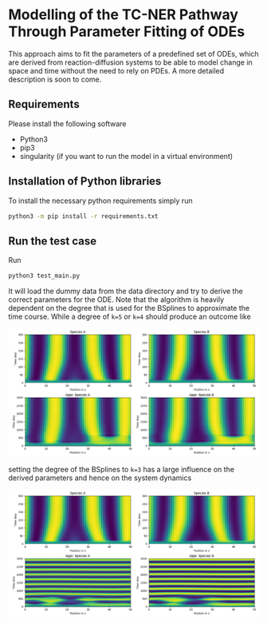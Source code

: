 # Modelling of the TC-NER Pathway Through Parameter Fitting of ODEs
This approach aims to fit the parameters of a 
predefined set of ODEs, which are derived from 
reaction-diffusion systems to be able to model 
change in space and time without the need to rely 
on PDEs. A more detailed description is soon to come.

## Requirements
Please install the following software 
- Python3
- pip3
- singularity (if you want to run the model in a virtual environment)

## Installation of Python libraries
To install the necessary python requirements simply run
```bash
python3 -m pip install -r requirements.txt
```

## Run the test case
Run 
```bash
python3 test_main.py
```

It will load the dummy data from the data directory
and try to derive the correct parameters for the ODE.
Note that the algorithm is heavily dependent on
the degree that is used for the BSplines to approximate
the time course. While a degree of `k=5` or `k=4` should produce
an outcome like

![Solution for k=4 or k=5](figures/test_k5.png)

setting the degree of the BSplines to `k=3` has a large
influence on the derived parameters and hence on the
system dynamics

![Solution for k=3](figures/test_k3.png) 